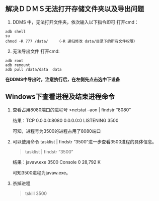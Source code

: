 ## 解决ＤＤＭＳ无法打开存储文件夹以及导出问题
1. DDMS 中，无法打开文件夹，依次输入以下指令即可
打开cmd：

```
adb shell
su
chmod -R 777 /data/    （-R 递归修改 data/目录下的所有文件权限）
```

2. 无法导出文件
打开cmd:

```
adb root
adb remount
adb pull /data/data  data
```

**在DDMS中导出时，注意执行后，在左侧先点击选中下设备**

## Windows下查看进程及结束进程命令
1. 查看占用8080端口的进程号
		>netstat –aon | findstr “8080”

	结果：TCP    0.0.0.0:8080           0.0.0.0:0              LISTENING       3500

	可知，进程号为3500的进程占用了8080端口

2. 可以使用命令 tasklist | findstr “3500”进一步查看3500进程的具体信息。

	> tasklist | findstr “3500”

	结果：javaw.exe                   3500 Console                 0     28,792 K

	可知3500进程为javaw.exe。

3. 杀掉进程

	> tskill 3500
